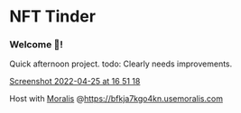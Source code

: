 # NFT Tinder 

### **Welcome 👋**!

Quick afternoon project.
todo: Clearly needs improvements.

[Screenshot 2022-04-25 at 16 51 18](https://user-images.githubusercontent.com/42733388/165114793-81a21d05-0e9a-43e2-9897-b20100cff5f1.png)


Host with [Moralis](https://admin.moralis.io/) @https://bfkja7kgo4kn.usemoralis.com
